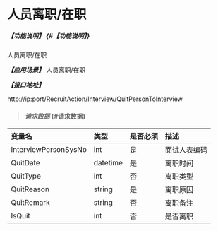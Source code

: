 # 人员离职/在职



##### _【功能说明】_ {#【功能说明】}

人员离职/在职


_**【应用场景】**_
人员离职/在职

 



_**【接口地址】**_

http://ip:port/RecruitAction/Interview/QuitPersonToInterview

> #### _请求数据_ {#请求数据}

| 变量名 | 类型 | 是否必须 | 描述 |
| :--- | :--- | :--- | :--- |
| InterviewPersonSysNo| int | 是 | 面试人表编码 |
| QuitDate| datetime| 是 | 离职时间 |
| QuitType| int | 否 | 离职类型 |
| QuitReason| string| 是 | 离职原因  |
| QuitRemark| string| 否 | 离职备注 |
| IsQuit| int | 否 | 是否离职|
